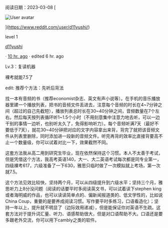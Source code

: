 阅读日期：2023-03-08
[

![User avatar](https://styles.redditmedia.com/t5_6cyo0e/styles/profileIcon_snooea8d2bb2-8a17-47b9-a3fd-7b0993b1f9ab-headshot.png?width=256&height=256&crop=256:256,smart&v=enabled&s=65f9d6fffd7dc9a66392108576a60993dc4bce95)



](https://www.reddit.com/user/d11yushi/)

level 1

[d11yushi](https://www.reddit.com/user/d11yushi/)

· [10 hr. ago](https://www.reddit.com/r/Youmo/comments/11ll5jk/comment/jbd248k/?utm_source=reddit&utm_medium=web2x&context=3) · edited 6 hr. ago

Lv.3：复读机器

裸考就能7.5了

edit: 推荐个方法：先听后背法

找一本有音频的书（推荐economist杂志、英文有声小说等）。在手机的音乐播放器里建一个播放列表，把书的音频文件丢进去，注意每个音频的时长在4~7分钟之间（超过的自己先截短），播放列表总时长在30~40分钟之间，音频数量在7个左右。然后每天按列表循环听1~1.5个小时（不用刻意集中注意力地去听，可以一边干别的事情一边听，也别听太久了，免得影响听力）。每个音频听满7天（最好不要低于7天），就花30~40分钟把对应的文字内容拿出来背，背完了就把该音频文件从列表里删除，同时添加进一段新的音频文件。听完再背的效率比直接背要高不止一个数量级，你可以试着对比一下，效果截然不同。

这套方法我从高二用到研究生毕业，现在依然保持这个习惯。本人不太善于考试，但是凭借这个方法，我高考英语140，大一、大二英语考试每次都是同专业第一，四级裸考617，六级准备了一下630，雅思只临时做了一次模拟就上考场，第一次就7.5。

这个方法见效比较快，坚持两个月，可以从四级提升到六级水平；坚持三个月，雅思听力上8分没问题（阅读的话要平时多阅读英文书，可以试着读下stephen king或者海明威的作品，也可以读读简单点的、偏新闻报道类的、低文学性的，比如说China Coup，重要的是要养成阅读习惯。写作要平时多练习，口语看造化）；坚持一年以上，提升就不明显了（边际效用递减），但是能保证你对英语不生疏。这套方法对于提升词汇量、听力、语感帮助很大，但是对口语帮助不大。口语还是要多跟老外交流，你可以用下cambly之类的软件。
